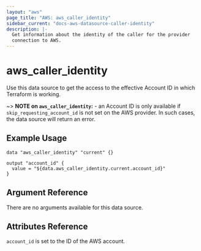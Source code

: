 ```yaml
---
layout: "aws"
page_title: "AWS: aws_caller_identity"
sidebar_current: "docs-aws-datasource-caller-identity"
description: |-
  Get information about the identity of the caller for the provider
  connection to AWS.
---
```


# aws\_caller\_identity

Use this data source to get the access to the effective Account ID in
which Terraform is working.

~> **NOTE on `aws_caller_identity`:** - an Account ID is only available
if `skip_requesting_account_id` is not set on the AWS provider. In such
cases, the data source will return an error.

## Example Usage

```
data "aws_caller_identity" "current" {}

output "account_id" {
  value = "${data.aws_caller_identity.current.account_id}"
}
```

## Argument Reference

There are no arguments available for this data source.

## Attributes Reference

`account_id` is set to the ID of the AWS account.
